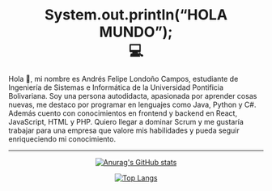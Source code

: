 <h1 align="center"> System.out.println(“HOLA MUNDO”); 
<br>💻</h1>
<p>
Hola 👋, mi nombre es Andrés Felipe Londoño Campos, estudiante de Ingeniería de Sistemas e Informática de la Universidad Pontificia Bolivariana. Soy una persona autodidacta, apasionada por aprender cosas nuevas, me destaco por programar en lenguajes como Java, Python y C#. Además cuento con conocimientos en frontend y backend en React, JavaScript, HTML y PHP. Quiero llegar a dominar Scrum y me gustaría trabajar para una empresa que valore mis habilidades y pueda seguir enriqueciendo mi conocimiento.
</p>

<div align="center">
  <hr> 
  
[![Anurag's GitHub stats](https://github-readme-stats.vercel.app/api?username=ApidriuC&count_private=true&show_icons=true&card_width=500)](https://github.com/anuraghazra/github-readme-stats)

  
[![Top Langs](https://github-readme-stats.vercel.app/api/top-langs/?username=ApidriuC&layout=compact&card_width=445)](https://github.com/anuraghazra/github-readme-stats)

  
  </hr>
</div>
<!---
ApidriuC/ApidriuC is a ✨ special ✨ repository because its `README.md` (this file) appears on your GitHub profile.
You can click the Preview link to take a look at your changes.
--->
